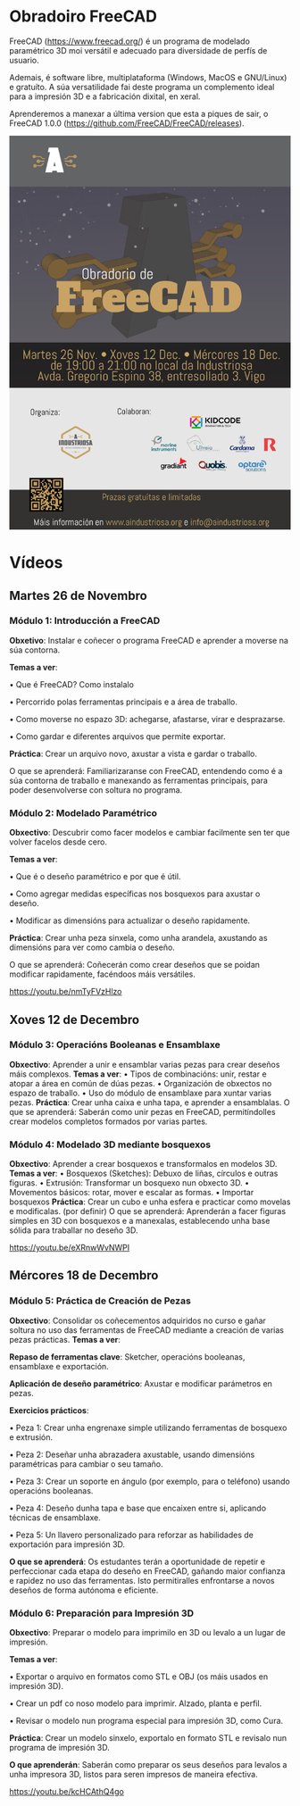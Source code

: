# Obradoiro FreeCAD

FreeCAD (https://www.freecad.org/) é un programa de modelado paramétrico 3D moi versátil e adecuado para diversidade de perfís de usuario.

Ademais, é software libre, multiplataforma (Windows, MacOS e GNU/Linux) e gratuíto. A súa versatilidade fai deste programa un complemento ideal para a impresión 3D e a fabricación dixital, en xeral.

Aprenderemos a manexar a última version que esta a piques de sair, o FreeCAD 1.0.0 (https://github.com/FreeCAD/FreeCAD/releases).

<img src="./images/Cartel_FreeCAD_web.jpg" width="1000" />

# Vídeos

## Martes 26 de Novembro

### Módulo 1: Introducción a FreeCAD

**Obxetivo**: Instalar e coñecer o programa FreeCAD e aprender a moverse na
súa contorna.

**Temas a ver**:

• Que é FreeCAD? Como instalalo

• Percorrido polas ferramentas principais e a área de traballo.

• Como moverse no espazo 3D: achegarse, afastarse, virar e desprazarse.

• Como gardar e diferentes arquivos que permite exportar.

**Práctica**: Crear un arquivo novo, axustar a vista e gardar o traballo.

O que se aprenderá: Familiarizaranse con FreeCAD, entendendo como é a súa contorna de traballo e manexando as ferramentas principais, para poder desenvolverse con soltura no programa.

### Módulo 2: Modelado Paramétrico

**Obxectivo**: Descubrir como facer modelos e cambiar facilmente sen ter que volver facelos
desde cero.

**Temas a ver**:

• Que é o deseño paramétrico e por que é útil.

• Como agregar medidas específicas nos bosquexos para axustar o deseño.

• Modificar as dimensións para actualizar o deseño rapidamente.

**Práctica**: Crear unha peza sinxela, como unha arandela, axustando as dimensións para ver como cambia o deseño.

O que se aprenderá: Coñecerán como crear deseños que se poidan modificar rapidamente, facéndoos máis versátiles.

https://youtu.be/nmTyFVzHlzo

## Xoves 12 de Decembro

### Módulo 3: Operacións Booleanas e Ensamblaxe

**Obxectivo**: Aprender a unir e ensamblar varias pezas para crear deseños máis
complexos.
**Temas a ver**:
• Tipos de combinacións: unir, restar e atopar a área en común de dúas pezas.
• Organización de obxectos no espazo de traballo.
• Uso do módulo de ensamblaxe para xuntar varias pezas.
**Práctica**: Crear unha caixa e unha tapa, e aprender a ensamblalas.
O que se aprenderá: Saberán como unir pezas en FreeCAD, permitíndolles crear
modelos completos formados por varias partes.

### Módulo 4: Modelado 3D mediante bosquexos

**Obxectivo**: Aprender a crear bosquexos e transformalos en modelos 3D.
**Temas a ver**:
• Bosquexos (Sketches): Debuxo de liñas, círculos e outras figuras.
• Extrusión: Transformar un bosquexo nun obxecto 3D.
• Movementos básicos: rotar, mover e escalar as formas.
• Importar bosquexos
**Práctica**: Crear un cubo e unha esfera e practicar como movelas e modificalas. (por definir)
O que se aprenderá: Aprenderán a facer figuras simples en 3D con bosquexos e a manexalas, establecendo unha base sólida para traballar no deseño 3D.

https://youtu.be/eXRnwWvNWPI

## Mércores 18 de Decembro

### Módulo 5: Práctica de Creación de Pezas

**Obxectivo**: Consolidar os coñecementos adquiridos no curso e gañar soltura no uso das ferramentas de FreeCAD mediante a creación de varias pezas prácticas.
**Temas a ver**:

**Repaso de ferramentas clave**: Sketcher, operacións booleanas, ensamblaxe e exportación.

**Aplicación de deseño paramétrico**: Axustar e modificar parámetros en pezas.

**Exercicios prácticos**:

• Peza 1: Crear unha engrenaxe simple utilizando ferramentas de bosquexo e extrusión.

• Peza 2: Deseñar unha abrazadera axustable, usando dimensións paramétricas para cambiar o seu tamaño.

• Peza 3: Crear un soporte en ángulo (por exemplo, para o teléfono) usando operacións booleanas.

• Peza 4: Deseño dunha tapa e base que encaixen entre si, aplicando técnicas de ensamblaxe.

• Peza 5: Un llavero personalizado para reforzar as habilidades de exportación para impresión 3D.

**O que se aprenderá**: Os estudantes terán a oportunidade de repetir e perfeccionar cada etapa do deseño en FreeCAD, gañando maior confianza e rapidez no uso das ferramentas. Isto permitiralles enfrontarse a novos deseños de forma autónoma e eficiente.

### Módulo 6: Preparación para Impresión 3D

**Obxectivo**: Preparar o modelo para imprimilo en 3D ou levalo a un lugar de impresión.

**Temas a ver**:

• Exportar o arquivo en formatos como STL e OBJ (os máis usados en impresión 3D).

• Crear un pdf co noso modelo para imprimir. Alzado, planta e perfil.

• Revisar o modelo nun programa especial para impresión 3D, como Cura.

**Práctica**: Crear un modelo sinxelo, exportalo en formato STL e revisalo nun programa de impresión 3D.

**O que aprenderán**: Saberán como preparar os seus deseños para levalos a unha impresora 3D, listos para seren impresos de maneira efectiva.

https://youtu.be/kcHCAthQ4go
